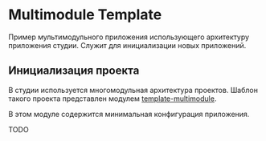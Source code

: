 # Multimodule Template
Пример мультимодульного приложения использующего архитектуру приложения студии.
Служит для инициализации новых приложений.

## Инициализация проекта

В студии используется многомодульная архитектура проектов. Шаблон такого проекта
представлен модулем [template-multimodule](../template-multimodule/README.md).

В этом модуле содержится минимальная конфигурация приложения.

TODO

 
